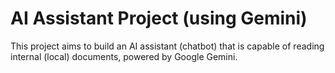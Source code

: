 # AI Assistant Project (using Gemini)

This project aims to build an AI assistant (chatbot) that is capable of reading internal (local) documents, powered by Google Gemini.

